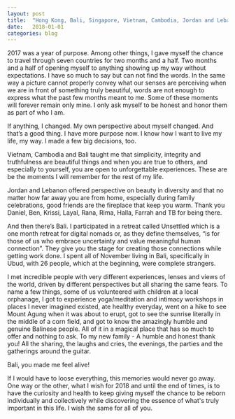 ```yaml
---
layout: post
title:  "Hong Kong, Bali, Singapore, Vietnam, Cambodia, Jordan and Lebanon"
date:   2018-01-01
categories: blog
---
```


2017 was a year of purpose. Among other things, I gave myself the chance to travel through seven countries for two months and a half. Two months and a half of opening myself to anything showing up my way without expectations. I have so much to say but can not find the words. In the same way a picture cannot properly convey what our senses are perceiving when we are in front of something truly beautiful, words are not enough to express what the past few months meant to me. Some of these moments will forever remain only mine. I only ask myself to be honest and honor them as part of who I am.

If anything, I changed. My own perspective about myself changed. And that’s a good thing. I have more purpose now. I know how I want to live my life, my way. I made a few big decisions, too.

Vietnam, Cambodia and Bali taught me that simplicity, integrity and truthfulness are beautiful things and when you are true to others, and especially to yourself, you are open to unforgettable experiences. These are be the moments I will remember for the rest of my life.

Jordan and Lebanon offered perspective on beauty in diversity and that no matter how far away you are from home, especially during family celebrations, good friends are the fireplace that keep you warm. Thank you Daniel, Ben, Krissi, Layal, Rana, Rima, Halla, Farrah and TB for being there.

And then there’s Bali. I participated in a retreat called Unsettled which is a one month retreat for digital nomads or, as they define themselves, “is for those of us who embrace uncertainty and value meaningful human connection”. They give you the stage for creating those connections while getting work done. I spent all of November living in Bali, specifically in Ubud, with 26 people, which at the beginning, were complete strangers.

I met incredible people with very different experiences, lenses and views of the world, driven by different perspectives but all sharing the same fears. To name a few things, some of us volunteered with children at a local orphanage, I got to experience yoga/meditation and intimacy workshops in places I never imagined existed, ate healthy everyday, went on a hike to see Mount Agung when it was about to erupt, got to see the sunrise literally in the middle of a corn field, and got to know the amazingly humble and genuine Balinese people. All of it in a magical place that has so much to offer and nothing to ask. To my new family - A humble and honest thank you! All the sharing, the laughs and cries, the evenings, the parties and the gatherings around the guitar.

Bali, you made me feel alive!

If I would have to loose everything, this memories would never go away. One way or the other, what I wish for 2018 and until the end of times, is to have the curiosity and health to keep giving myself the chance to be reborn individually and collectively while discovering the essence of what's truly important in this life. I wish the same for all of you.
